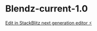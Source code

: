 # Blendz-current-1.0

[Edit in StackBlitz next generation editor ⚡️](https://stackblitz.com/~/github.com/yourboiihadi/Blendz-current-1.0)